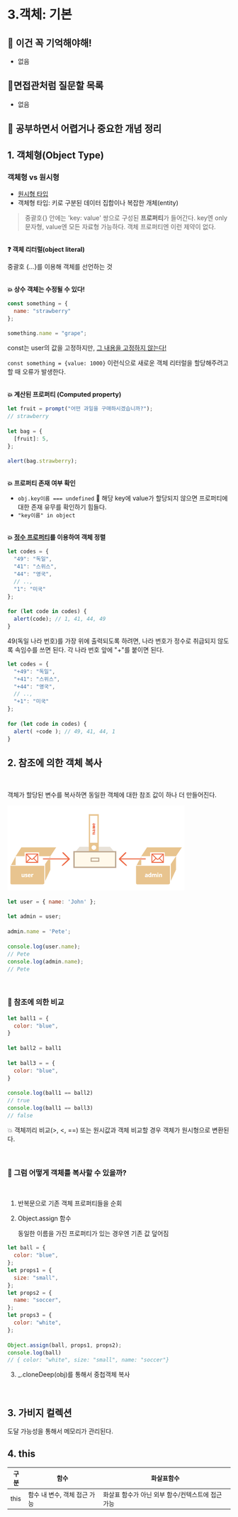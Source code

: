 # 3.객체: 기본

## 🔮 이건 꼭 기억해야해!
- 없음

## 🧐면접관처럼 질문할 목록
- 없음

## 👻 공부하면서 어렵거나 중요한 개념 정리
## 1. 객체형(Object Type)
### 객체형 vs 원시형
- [원시형 타입](https://github.com/We-will-know-JS/JS-TIL/tree/main/part1/01.first-steps/joylish#1216-1%EC%9D%BC%EC%B0%A8)
- 객체형 타입: 키로 구분된 데이터 집합이나 복잡한 개체(entity)
> 중괄호{} 안에는 'key: value' 쌍으로 구성된 <b>프로퍼티</b>가 들어간다. key엔 only 문자형, value엔 모든 자료형 가능하다. 객체 프로퍼티엔 이런 제약이 없다.

<br/>
<b>❓ 객체 리터럴(object literal)</b>

중괄호 {...}를 이용해 객체를 선언하는 것 

<br/>
<b>💥 상수 객체는 수정될 수 있다! </b>

```javascript
const something = {
  name: "strawberry"
};

something.name = "grape";
```

const는 user의 값을 고정하지만, <u>그 내용을 고정하지 않는다!</u>

`const something = {value: 1000}` 이런식으로 새로운 객체 리터럴을 할당해주려고 할 때 오류가 발생한다.

<br/>
<b>💥 계산된 프로퍼티 (Computed property)  </b>

```javascript
let fruit = prompt("어떤 과일을 구매하시겠습니까?");
// strawberry

let bag = {
  [fruit]: 5,
};

alert(bag.strawberry);
```

<br/>
<b>💥 프로퍼티 존재 여부 확인 </b>

- `obj.key이름 === undefined`
  🤔 해당 key에 value가 할당되지 않으면 프로퍼티에 대한 존재 유무를 확인하기 힘들다. 
- `"key이름" in object`

<br/>
<b>💥 <u>정수 프로퍼티</u>를 이용하여 객체 정렬 </b>

```javascript
let codes = {
  "49": "독일",
  "41": "스위스",
  "44": "영국",
  // ..,
  "1": "미국"
};

for (let code in codes) {
  alert(code); // 1, 41, 44, 49
}
```
49(독일 나라 번호)를 가장 위에 출력되도록 하려면, 나라 번호가 정수로 취급되지 않도록 속임수를 쓰면 된다. 각 나라 번호 앞에 "+"를 붙이면 된다.

```javascript
let codes = {
  "+49": "독일",
  "+41": "스위스",
  "+44": "영국",
  // ..,
  "+1": "미국"
};

for (let code in codes) {
  alert( +code ); // 49, 41, 44, 1
}
```

## 2. 참조에 의한 객체 복사
<br/>

객체가 할당된 변수를 복사하면 동일한 객체에 대한 참조 값이 하나 더 만들어진다.

<img src="./images/reference-cope.png" width="400px;">
<br/>

```javascript
let user = { name: 'John' };

let admin = user;

admin.name = 'Pete';

console.log(user.name);
// Pete
console.log(admin.name);
// Pete
```

<br/>


### 💫 참조에 의한 비교

```javascript
let ball1 = {
  color: "blue",
}

let ball2 = ball1

let ball3 = = {
  color: "blue",
}

console.log(ball1 == ball2)
// true
console.log(ball1 == ball3)
// false
```

💥 객체끼리 비교(>, <, ==) 또는 원시값과 객체 비교할 경우 객체가 원시형으로 변환된다.

<br/>


### 💫 그럼 어떻게 객체를 복사할 수 있을까?
<br/>

1. 반복문으로 기존 객체 프로퍼티들을 순회
2. Object.assign 함수

    동일한 이름을 가진 프로퍼티가 있는 경우엔 기존 값 덮어짐

```javascript
let ball = {
  color: "blue",
};
let props1 = {
  size: "small",
};
let props2 = {
  name: "soccer",
};
let props3 = {
  color: "white",
};

Object.assign(ball, props1, props2);
console.log(ball)
// { color: "white", size: "small", name: "soccer"}
```

3. _.cloneDeep(obj)를 통해서 중첩객체 복사 

<br/>

## 3. 가비지 컬렉션

도달 가능성을 통해서 메모리가 관리된다.

## 4. this
|구분|함수|화살표함수|
|---|---|---|
this|함수 내 변수, 객체 접근 가능|화살표 함수가 아닌 외부 함수/컨텍스트에 접근 가능 
